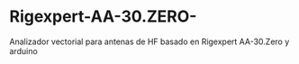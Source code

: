 # Rigexpert-AA-30.ZERO-
Analizador vectorial para antenas de HF basado en Rigexpert AA-30.Zero y arduino
